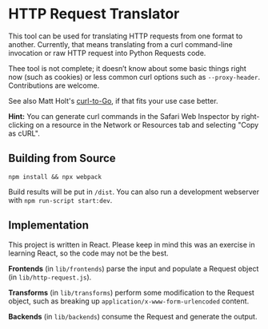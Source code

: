 # HTTP Request Translator

This tool can be used for translating HTTP requests from one format to another. Currently, that means translating from a curl command-line invocation or raw HTTP request into Python Requests code.

Thee tool is not complete; it doesn’t know about some basic things right now (such as cookies) or less common curl options such as `--proxy-header`. Contributions are welcome.

See also Matt Holt's [curl-to-Go](https://mholt.github.io/curl-to-go/), if that fits your use case better.

**Hint:** You can generate curl commands in the Safari Web Inspector by right-clicking on a resource in the Network or Resources tab and selecting "Copy as cURL".

## Building from Source

    npm install && npx webpack

Build results will be put in `/dist`. You can also run a development webserver with `npm run-script start:dev`.

## Implementation

This project is written in React. Please keep in mind this was an exercise in learning React, so the code may not be the best.

**Frontends** (in `lib/frontends`) parse the input and populate a Request object (in `lib/http-request.js`).

**Transforms** (in `lib/transforms`) perform some modification to the Request object, such as breaking up `application/x-www-form-urlencoded` content.

**Backends** (in `lib/backends`) consume the Request and generate the output.
